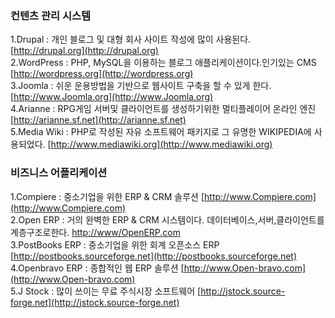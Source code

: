 ### 컨텐츠 관리 시스템

1.Drupal : 개인 블로그 및 대형 회사 사이트 작성에 많이 사용된다. [http://drupal.org](http://drupal.org)  
2.WordPress : PHP, MySQL을 이용하는 블로그 애플리케이션이다.인기있는 CMS [http://wordpress.org](http://wordpress.org)  
3.Joomla : 쉬운 운용방법을 기반으로 웹사이트 구축을 할 수 있게 한다. [http://www.Joomla.org](http://www.Joomla.org)  
4.Arianne : RPG게임 서버및 클라이언트를 생성하기위한 멀티플레이어 온라인 엔진 [http://arianne.sf.net](http://arianne.sf.net)  
5.Media Wiki : PHP로 작성된 자유 소프트웨어 패키지로 그 유명한 WIKIPEDIA에 사용되었다. [http://www.mediawiki.org](http://www.mediawiki.org)

### 비즈니스 어플리케이션

1.Compiere : 중소기업을 위한 ERP & CRM 솔루션 [http://www.Compiere.com](http://www.Compiere.com)  
2.Open ERP : 거의 완벽한 ERP & CRM 시스템이다. 데이터베이스,서버,클라이언트를 계층구조로한다. [http://www/OpenERP.com](http://www/OpenERP.com)  
3.PostBooks ERP : 중소기업을 위한 회계 오픈소스 ERP [http://postbooks.sourceforge.net](http://postbooks.sourceforge.net)  
4.Openbravo ERP : 종합적인 웹 ERP 솔루션 [http://www.Open-bravo.com](http://www.Open-bravo.com)  
5.J Stock : 많이 쓰이는 무료 주식시장 소프트웨어 [http://jstock.source-forge.net](http://jstock.source-forge.net)

